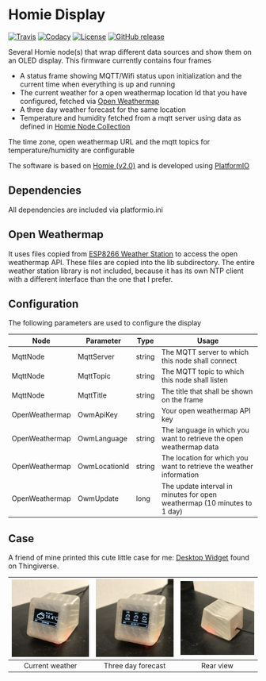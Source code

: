 # Homie Display

[![Travis](https://img.shields.io/travis/luebbe/homie-display.svg?branch=master&style=flat-square)](https://travis-ci.org/luebbe/homie-display)
[![Codacy](https://img.shields.io/codacy/grade/475651b0c5e1421aa0266d7592891e68?style=flat-square)](https://www.codacy.com/app/luebbe/homie-display/dashboard)
[![License](https://img.shields.io/github/license/mashape/apistatus.svg?style=flat-square)](https://opensource.org/licenses/MIT)
[![GitHub release](https://img.shields.io/github/release/luebbe/homie-display.svg?style=flat-square)](https://github.com/luebbe/homie-display/releases)

Several Homie node(s) that wrap different data sources and show them on an OLED display.
This firmware currently contains four frames

- A status frame showing MQTT/Wifi status upon initialization and the current time when everything is up and running
- The current weather for a open weathermap location Id that you have configured, fetched via [Open Weathermap](https://openweathermap.org/)
- A three day weather forecast for the same location
- Temperature and humidity fetched from a mqtt server using data as defined in [Homie Node Collection](https://github.com/luebbe/homie-node-collection)

The time zone, open weathermap URL and the mqtt topics for temperature/humidity are configurable

The software is based on [Homie (v2.0)](https://github.com/marvinroger/homie-esp8266) and is developed using [PlatformIO](https://github.com/platformio)

## Dependencies

All dependencies are included via platformio.ini

## Open Weathermap

It uses files copied from [ESP8266 Weather Station](https://github.com/ThingPulse/esp8266-weather-station) to access the open weathermap API. These files are copied into the lib subdirectory. The entire weather station library is not included, because it has its own NTP client with a different interface than the one that I prefer.

## Configuration

The following parameters are used to configure the display

| Node           | Parameter     | Type   | Usage                                                                    |
| -------------- | ------------- | ------ | ------------------------------------------------------------------------ |
| MqttNode       | MqttServer    | string | The MQTT server to which this node shall connect                         |
| MqttNode       | MqttTopic     | string | The MQTT topic to which this node shall listen                           |
| MqttNode       | MqttTitle     | string | The title that shall be shown on the frame                               |
| OpenWeathermap | OwmApiKey     | string | Your open weathermap API key                                             |
| OpenWeathermap | OwmLanguage   | string | The language in which you want to retrieve the open weathermap data      |
| OpenWeathermap | OwmLocationId | string | The location for which you want to retrieve the weather information      |
| OpenWeathermap | OwmUpdate     | long   | The update interval in minutes for open weathermap (10 minutes to 1 day) |

## Case

A friend of mine printed this cute little case for me: [Desktop Widget](https://www.thingiverse.com/thing:857858/#files) found on Thingiverse.

| ![Current weather](./images/Case_Front1_200x200.jpg) | ![Three day forecast](./images/Case_Front2_200x200.jpg) | ![Rear view](./images/Case_Rear_200x200.jpg) |
| :--------------------------------------------------: | :-----------------------------------------------------: | :------------------------------------------: |
| Current weather                                      | Three day forecast                                      | Rear view                                    |
